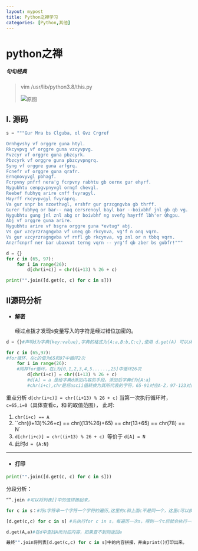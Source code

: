 ```yaml
---
layout: mypost
title: Python之禅学习
categories: [Python,其他]
---
```


# python之禅

##### 句句经典

> vim /usr/lib/python3.8/this.py
>
>  ![原图](image-20201111190649861.png)

## I. 源码

```python
s = """Gur Mra bs Clguba, ol Gvz Crgref

Ornhgvshy vf orggre guna htyl.
Rkcyvpvg vf orggre guna vzcyvpvg.
Fvzcyr vf orggre guna pbzcyrk.
Pbzcyrk vf orggre guna pbzcyvpngrq.
Syng vf orggre guna arfgrq.
Fcnefr vf orggre guna qrafr.
Ernqnovyvgl pbhagf.
Fcrpvny pnfrf nera'g fcrpvny rabhtu gb oernx gur ehyrf.
Nygubhtu cenpgvpnyvgl orngf chevgl.
Reebef fubhyq arire cnff fvyragyl.
Hayrff rkcyvpvgyl fvyraprq.
Va gur snpr bs nzovthvgl, ershfr gur grzcgngvba gb thrff.
Gurer fubhyq or bar-- naq cersrenoyl bayl bar --boivbhf jnl gb qb vg.
Nygubhtu gung jnl znl abg or boivbhf ng svefg hayrff lbh'er Qhgpu.
Abj vf orggre guna arire.
Nygubhtu arire vf bsgra orggre guna *evtug* abj.
Vs gur vzcyrzragngvba vf uneq gb rkcynva, vg'f n onq vqrn.
Vs gur vzcyrzragngvba vf rnfl gb rkcynva, vg znl or n tbbq vqrn.
Anzrfcnprf ner bar ubaxvat terng vqrn -- yrg'f qb zber bs gubfr!"""

d = {}
for c in (65, 97):
    for i in range(26):
        d[chr(i+c)] = chr((i+13) % 26 + c)

print("".join([d.get(c, c) for c in s]))
```

## II源码分析

- #### 解密

  经过点拨才发现s变量写入的字符是经过错位加密的。

```python
d = {}#声明d为字典{key:value},字典的格式为{A:a,B:b,C:c},使用 d.get(A) 可以从字典d中提出A所代表的内容a。

for c in (65,97):
#for循环，在c的值为65和97中循环2次
    for i in range(26):
    #同样for循环，在i为[0,1,2,3,4,5......,25]中循环26次
		d[chr(i+c)] = chr((i+13) % 26 + c)
        #d[A] = a 是给字典d添加内容的手段。添加后字典d为{A:a}
		#chr(i+c),chr是将ascii值转换为其所代表的字符，65-91对应A-Z，97-123对应a-z
```
重点分析 `d[chr(i+c)] = chr((i+13) % 26 + c)`
当第一次执行循环时，`c=65,i=0`（具体查看c，和i的取值范围），
此时:

1. `chr(i+c) == A`
2. ``chr((i+13)%26+c) == chr((13%26)+65) == chr(13+65) == chr(78) == N`
3. `d[chr(i+c)] = chr((i+13) % 26 + c) `等价于 `d[A] = N`
4. 此时`d = {A:N}`

------

- #### 打印

```python
print("".join([d.get(c, c) for c in s]))
```
分段分析：

```python
“”.join #可以将列表[]中的值拼接起来，

for c in s：#将s字符串一个字符一个字符的遍历,这里的c和上面c不是同一个，这里c可以换成任意变量名。例：for a in s：

[d.get(c,c) for c in s] #先执行for c in s，每遍历一次s，得到一个c后就会执行一次d.get(c,c)，即在字典d中查找c所对应的内容。

d.get(A,a)#在d中查找A所对应内容，如果查不到则返回a

最终"".join将列表[d.get(c,c) for c in s]中的内容拼接，并由print()打印出来。
```


